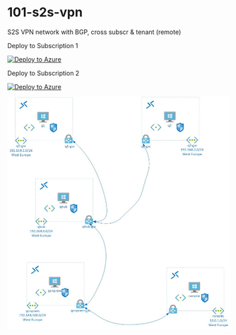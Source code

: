 # 101-s2s-vpn
S2S VPN network with BGP, cross subscr &amp; tenant (remote)

Deploy to Subscription 1

[![Deploy to Azure](https://aka.ms/deploytoazurebutton)](https://portal.azure.com/#create/Microsoft.Template/uri/https%3A%2F%2Fgithub.com%2Fmddazure%2F101-s2s-vpn%2Fraw%2Fmaster%2Ftemplate.json)

Deploy to Subscription 2

[![Deploy to Azure](https://aka.ms/deploytoazurebutton)](https://portal.azure.com/#create/Microsoft.Template/uri/https%3A%2F%2Fgithub.com%2Fmddazure%2F101-s2s-vpn%2Fraw%2Fmaster%2Fremote-template.json)


![diagram](images/s2svpn.jpg)